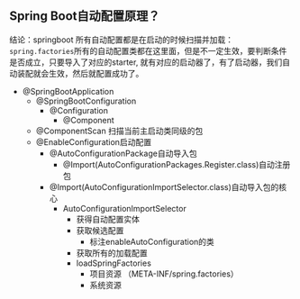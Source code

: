 ## Spring Boot自动配置原理？
结论：springboot 所有自动配置都是在启动的时候扫描并加载：`spring.factories`所有的自动配置类都在这里面，但是不一定生效，要判断条件是否成立，只要导入了对应的starter, 就有对应的启动器了，有了启动器，我们自动装配就会生效，然后就配置成功了。

- @SpringBootApplication
    - @SpringBootConfiguration
        - @Configuration
            - @Component
    - @ComponentScan 扫描当前主启动类同级的包
    - @EnableConfiguration启动配置
        - @AutoConfigurationPackage自动导入包
            - @Import(AutoConfigurationPackages.Register.class)自动注册包
        - @Import(AutoConfigurationImportSelector.class)自动导入包的核心
            - AutoConfigurationImportSelector
                - 获得自动配置实体
                - 获取候选配置
                    - 标注enableAutoConfiguration的类
                - 获取所有的加载配置
                - loadSpringFactories
                    - 项目资源 （META-INF/spring.factories）
                    - 系统资源



## 